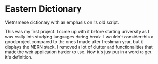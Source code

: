 # Eastern Dictionary

Vietnamese dictionary with an emphasis on its old script.

This was my first project. I came up with it before starting university as I was really into studying languages during break. I wouldn't consider this a good project compared to the ones I made after freshman year, but it displays the MERN stack. I removed a lot of clutter and functionalities that made the web application harder to use. Now it's just put in a word to get it's definition.